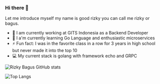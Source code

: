 ### Hi there 👋

Let me introduce myself my name is good rizky you can call me rizky or bagus.

- 🔭 I am currently working at GITS Indonesia as a Backend Developer
- 🌱 I a'm currently learning Go Language and enthusiastic microservices
- ⚡ Fun fact: I was in the favorite class in a row for 3 years in high school but never made it into the top 10
- 💻 My current stack is golang with framework echo and GRPC

![Rizky Bagus GitHub stats](https://github-readme-stats.vercel.app/api?username=rizky-bagus&show_icons=true&theme=dark)


![Top Langs](https://github-readme-stats.vercel.app/api/top-langs/?username=rizky-bagus&layout=compact)

